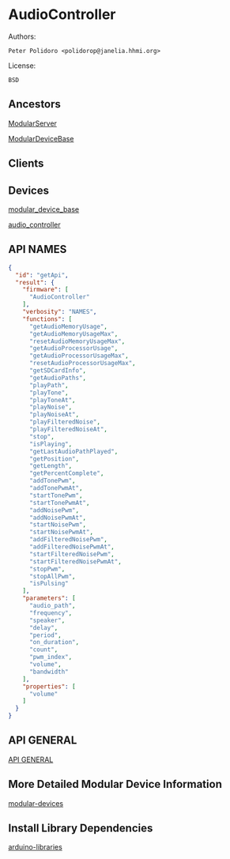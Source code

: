 # AudioController

Authors:

    Peter Polidoro <polidorop@janelia.hhmi.org>

License:

    BSD

## Ancestors

[ModularServer](https://github.com/janelia-arduino/ModularServer)

[ModularDeviceBase](https://github.com/janelia-arduino/ModularDeviceBase)

## Clients

## Devices

[modular_device_base](https://github.com/janelia-modular-devices/modular_device_base.git)

[audio_controller](https://github.com/janelia-modular-devices/audio_controller.git)

## API NAMES

```json
{
  "id": "getApi",
  "result": {
    "firmware": [
      "AudioController"
    ],
    "verbosity": "NAMES",
    "functions": [
      "getAudioMemoryUsage",
      "getAudioMemoryUsageMax",
      "resetAudioMemoryUsageMax",
      "getAudioProcessorUsage",
      "getAudioProcessorUsageMax",
      "resetAudioProcessorUsageMax",
      "getSDCardInfo",
      "getAudioPaths",
      "playPath",
      "playTone",
      "playToneAt",
      "playNoise",
      "playNoiseAt",
      "playFilteredNoise",
      "playFilteredNoiseAt",
      "stop",
      "isPlaying",
      "getLastAudioPathPlayed",
      "getPosition",
      "getLength",
      "getPercentComplete",
      "addTonePwm",
      "addTonePwmAt",
      "startTonePwm",
      "startTonePwmAt",
      "addNoisePwm",
      "addNoisePwmAt",
      "startNoisePwm",
      "startNoisePwmAt",
      "addFilteredNoisePwm",
      "addFilteredNoisePwmAt",
      "startFilteredNoisePwm",
      "startFilteredNoisePwmAt",
      "stopPwm",
      "stopAllPwm",
      "isPulsing"
    ],
    "parameters": [
      "audio_path",
      "frequency",
      "speaker",
      "delay",
      "period",
      "on_duration",
      "count",
      "pwm_index",
      "volume",
      "bandwidth"
    ],
    "properties": [
      "volume"
    ]
  }
}
```

## API GENERAL

[API GENERAL](./api/)

## More Detailed Modular Device Information

[modular-devices](https://github.com/janelia-modular-devices/modular-devices)

## Install Library Dependencies

[arduino-libraries](https://github.com/janelia-arduino/arduino-libraries)
